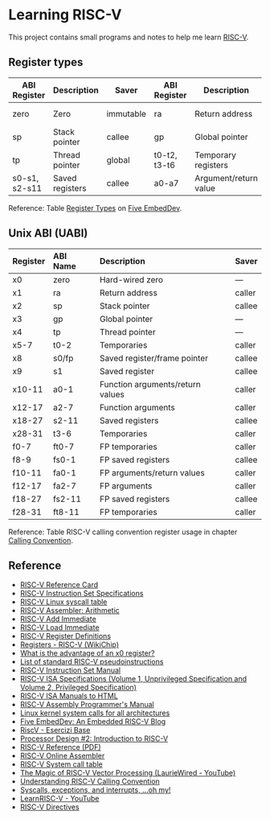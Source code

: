 # Learning RISC-V

This project contains small programs and notes to help me learn [RISC-V](https://riscv.org/).

## Register types

| ABI Register | Description | Saver | ABI Register | Description | Saver |
| --- | --- | --- | --- | --- | --- |
| zero | Zero | immutable | ra | Return address | not applicable |
| sp | Stack pointer | callee | gp | Global pointer | global |
| tp | Thread pointer | global | t0-t2, t3-t6 | Temporary registers | none |
| s0-s1, s2-s11 | Saved registers | callee | a0-a7 | Argument/return value | caller |

Reference: Table [Register Types](https://five-embeddev.com/quickref/regs_abi.html#register-types) on [Five EmbedDev](https://five-embeddev.com/).

## Unix ABI (UABI)

| Register | ABI Name | Description | Saver |
| :--- | :--- | :--- | :--- |
| x0 | zero | Hard-wired zero | — |
| x1 | ra | Return address | caller |
| x2 | sp | Stack pointer | callee |
| x3 | gp | Global pointer | — |
| x4 | tp | Thread pointer | — |
| x5-7 | t0-2 | Temporaries | caller |
| x8 | s0/fp | Saved register/frame pointer | callee |
| x9 | s1 | Saved register | callee |
| x10-11 | a0-1 | Function arguments/return values | caller |
| x12-17 | a2-7 | Function arguments | caller |
| x18-27 | s2-11 | Saved registers | callee |
| x28-31 | t3-6 | Temporaries | caller |
| f0-7 | ft0-7 | FP temporaries | caller |
| f8-9 | fs0-1 | FP saved registers | callee |
| f10-11 | fa0-1 | FP arguments/return values | caller |
| f12-17 | fa2-7 | FP arguments | caller |
| f18-27 | fs2-11 | FP saved registers | callee |
| f28-31 | ft8-11 | FP temporaries | caller |

Reference: Table RISC-V calling convention register usage in chapter [Calling Convention](https://riscv.org/wp-content/uploads/2015/01/riscv-calling.pdf).

## Reference

- [RISC-V Reference Card](https://www.cl.cam.ac.uk/teaching/1516/ECAD+Arch/files/docs/RISCVGreenCardv8-20151013.pdf)
- [RISC-V Instruction Set Specifications](https://msyksphinz-self.github.io/riscv-isadoc/html/index.html)
- [RISC-V Linux syscall table](https://jborza.com/post/2021-05-11-riscv-linux-syscalls/)
- [RISC-V Assembler: Arithmetic](https://projectf.io/posts/riscv-arithmetic/)
- [RISC-V Add Immediate](https://msyksphinz-self.github.io/riscv-isadoc/html/rvi.html#addi)
- [RISC-V Load Immediate](https://quantaly.github.io/riscv-li/)
- [RISC-V Register Definitions](https://msyksphinz-self.github.io/riscv-isadoc/html/regs.html)
- [Registers - RISC-V (WikiChip)](https://en.wikichip.org/wiki/risc-v/registers)
- [What is the advantage of an x0 register?](https://www.reddit.com/r/RISCV/comments/qnacg2/what_is_the_advantage_of_an_x0_register/)
- [List of standard RISC-V pseudoinstructions](https://github.com/riscv-non-isa/riscv-asm-manual/blob/main/riscv-asm.md#-a-listing-of-standard-risc-v-pseudoinstructions)
- [RISC-V Instruction Set Manual](https://github.com/riscv/riscv-isa-manual)
- [RISC-V ISA Specifications (Volume 1, Unprivileged Specification and Volume 2, Privileged Specification)](https://riscv.org/technical/specifications/)
- [RISC-V ISA Manuals to HTML](https://five-embeddev.com/updates/2023/07/31/html-docs/)
- [RISC-V Assembly Programmer's Manual](https://github.com/riscv-non-isa/riscv-asm-manual/blob/main/riscv-asm.md)
- [Linux kernel system calls for all architectures](https://gpages.juszkiewicz.com.pl/syscalls-table/syscalls.html)
- [Five EmbedDev: An Embedded RISC-V Blog](https://five-embeddev.com/)
- [RiscV - Esercizi Base](https://chrisquack.medium.com/riscv-esercizi-base-a37c1830734a)
- [Processor Design #2: Introduction to RISC-V](https://www.linkedin.com/pulse/processor-design-2-introduction-risc-v-simon-southwell/)
- [RISC-V Reference (PDF)](https://www.cs.sfu.ca/~ashriram/Courses/CS295/assets/notebooks/RISCV/RISCV_CARD.pdf)
- [RISC-V Online Assembler](https://riscvasm.lucasteske.dev/)
- [RISC-V System call table](https://jborza.com/post/2021-05-11-riscv-linux-syscalls/)
- [The Magic of RISC-V Vector Processing (LaurieWired - YouTube)](https://youtu.be/Ozj_xU0rSyY?si=Ba6-AvblLUVcKzMW)
- [Understanding RISC-V Calling Convention](https://www2.cs.sfu.ca/~ashriram/Courses/CS295/assets/notebooks/RISCV/RISCV_CALL.pdf)
- [Syscalls, exceptions, and
interrupts, …oh my!](https://www.cs.cornell.edu/courses/cs3410/2019sp/schedule/slides/14-ecf-pre.pdf)
- [LearnRISC-V - YouTube](https://www.youtube.com/@LearnRISCV/videos)
- [RISC-V Directives](https://sourceware.org/binutils/docs/as/RISC_002dV_002dDirectives.html)

